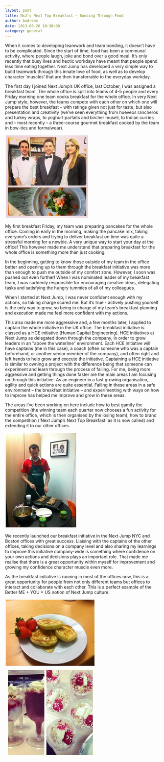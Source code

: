 ```yaml
---
layout: post
title: NxJ’s Next Top Breakfast – Bonding Through Food 
author: Andreas
date: 2013-08-26 10:30:00
category: general
---
```


When it comes to developing teamwork and team bonding, it doesn’t have to be complicated. Since the start of time, food has been a communal activity, where people laugh, joke and bond over a good meal. It’s only recently that busy lives and hectic workdays have meant that people spend less time eating together. Next Jump has developed a very simple way to build teamwork through this innate love of food, as well as to develop character ‘muscles’ that are then transferrable to the everyday workday.

The first day I joined Next Jump’s UK office, last October, I was assigned a breakfast team. The whole office is split into teams of 4-5 people and every Friday morning one team cooks breakfast for the whole office. In very Next Jump style, however, the teams compete with each other on which one will prepare the best breakfast – with ratings given not just for taste, but also presentation and creativity (we’ve seen everything from hueveos rancheros and turkey wraps, to yoghurt parfaits and bircher museli, to Indian curries and – most recently – a three-course gourmet breakfast cooked by the team in bow-ties and formalwear).

![Breakfast Competitors][0]

My first breakfast Friday, my team was preparing pancakes for the whole office. Coming in early in the morning, making the pancake mix, taking everyone’s orders and trying to deliver breakfast on time was quite a stressful morning for a newbie. A very unique way to start your day at the office! This however made me understand that preparing breakfast for the whole office is something more than just cooking.

In the beginning, getting to know those outside of my team in the office better and opening up to them through the breakfast initiative was more than enough to push me outside of my comfort zone. However, I soon was pushed out even further!  When I was nominated leader of my breakfast team, I was suddenly responsible for encouraging creative ideas, delegating tasks and satisfying the hungry tummies of all of my colleagues.

When I started at Next Jump, I was never confident enough with my actions, so taking charge scared me. But it’s true - actively pushing yourself is the only way to grow, so being in charge of my team’s breakfast planning and execution made me feel more confident with my actions.

This also made me more aggressive and, a few months later, I applied to captain the whole initiative in the UK office. The breakfast initiative is classed as a HCE initiative (Human Capital Engineering). HCE initiatives at Next Jump as delegated down through the company, in order to grow leaders in an “above the waterline” environment. Each HCE initiative will have captains (me in this case), a coach (often someone who was a captain beforehand, or another senior member of the company), and often right and left hands to help grow and execute the initiative. Captaining a HCE initiative is similar to owning a project with the difference being that someone can experiment and learn through the process of failing. For me, being more aggressive and getting things done faster are the main areas I am focusing on through this initiative. As an engineer in a fast growing organisation, agility and quick actions are quite essential. Failing in these areas in a safe environment – the breakfast initiative – and experimenting with ways on how to improve has helped me improve and grow in these areas.

The areas I’ve been working on here include how to best gamify the competition (the winning team each quarter now chooses a fun activity for the entire office, which is then organised by the losing team), how to brand the competition (‘Next Jump’s Next Top Breakfast’ as it is now called) and extending it to our other offices.

![Breakfast Competitors][1]

We recently launched our breakfast initiative in the Next Jump NYC and Boston offices with great success. Liaising with the captains of the other offices, taking decisions on a company level and also sharing my learnings to improve this initiative company-wide is something where confidence on your own actions and decisions plays an important role. That made me realise that there is a great opportunity within myself for improvement and growing my confidence character muscle even more.

As the breakfast initiative is running in most of the offices now, this is a great opportunity for people from not only different teams but offices to interact and collaborate with each other. This is a perfect example of the Better ME + YOU = US notion of Next Jump culture.

![Breakfast Competitors][2]
![Breakfast Competitors][3]

[0]: /images/top_breakfast_0.jpg "title attribute"
[1]: /images/top_breakfast_1.jpg "title attribute"
[2]: /images/top_breakfast_2.jpg "title attribute"
[3]: /images/top_breakfast_3.jpg "title attribute"
